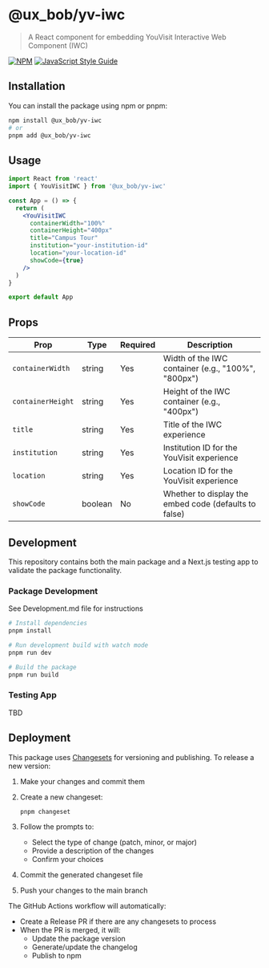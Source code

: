 # @ux_bob/yv-iwc

> A React component for embedding YouVisit Interactive Web Component (IWC)

[![NPM](https://img.shields.io/npm/v/@ux_bob/yv-iwc.svg)](https://www.npmjs.com/package/@ux_bob/yv-iwc)
[![JavaScript Style Guide](https://img.shields.io/badge/code_style-standard-brightgreen.svg)](https://standardjs.com)

## Installation

You can install the package using npm or pnpm:

```bash
npm install @ux_bob/yv-iwc
# or
pnpm add @ux_bob/yv-iwc
```

## Usage

```jsx
import React from 'react'
import { YouVisitIWC } from '@ux_bob/yv-iwc'

const App = () => {
  return (
    <YouVisitIWC
      containerWidth="100%"
      containerHeight="400px"
      title="Campus Tour"
      institution="your-institution-id"
      location="your-location-id"
      showCode={true}
    />
  )
}

export default App
```

## Props

| Prop              | Type    | Required | Description                                           |
| ----------------- | ------- | -------- | ----------------------------------------------------- |
| `containerWidth`  | string  | Yes      | Width of the IWC container (e.g., "100%", "800px")    |
| `containerHeight` | string  | Yes      | Height of the IWC container (e.g., "400px")           |
| `title`           | string  | Yes      | Title of the IWC experience                           |
| `institution`     | string  | Yes      | Institution ID for the YouVisit experience            |
| `location`        | string  | Yes      | Location ID for the YouVisit experience               |
| `showCode`        | boolean | No       | Whether to display the embed code (defaults to false) |

## Development

This repository contains both the main package and a Next.js testing app to validate the package functionality.

### Package Development

See Development.md file for instructions

```bash
# Install dependencies
pnpm install

# Run development build with watch mode
pnpm run dev

# Build the package
pnpm run build
```

### Testing App

TBD

## Deployment

This package uses [Changesets](https://github.com/changesets/changesets) for versioning and publishing. To release a new version:

1. Make your changes and commit them
2. Create a new changeset:

   ```bash
   pnpm changeset
   ```

3. Follow the prompts to:
   - Select the type of change (patch, minor, or major)
   - Provide a description of the changes
   - Confirm your choices
4. Commit the generated changeset file
5. Push your changes to the main branch

The GitHub Actions workflow will automatically:

- Create a Release PR if there are any changesets to process
- When the PR is merged, it will:
  - Update the package version
  - Generate/update the changelog
  - Publish to npm
